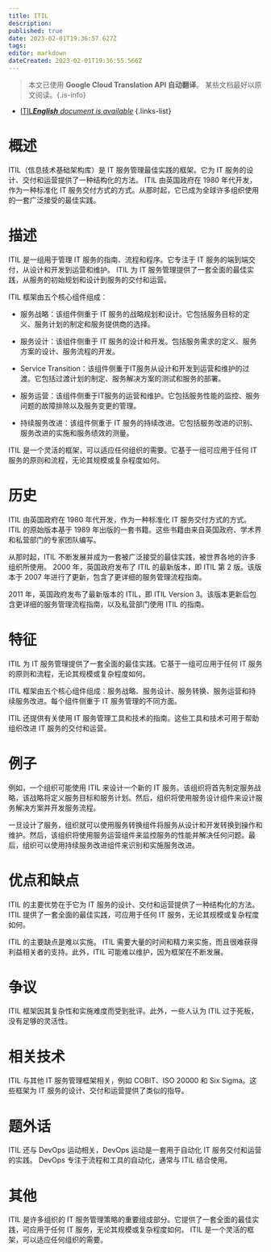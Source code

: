 ```yaml
---
title: ITIL
description: 
published: true
date: 2023-02-01T19:36:57.627Z
tags: 
editor: markdown
dateCreated: 2023-02-01T19:36:55.566Z
---
```


> 本文已使用 **Google Cloud Translation API 自动翻译**。
某些文档最好以原文阅读。{.is-info}



- [ITIL***English** document is available*](/en/Knowledge-base/Dictionary/itil)
{.links-list}


# 概述
ITIL（信息技术基础架构库）是 IT 服务管理最佳实践的框架。它为 IT 服务的设计、交付和运营提供了一种结构化的方法。 ITIL 由英国政府在 1980 年代开发，作为一种标准化 IT 服务交付方式的方式。从那时起，它已成为全球许多组织使用的一套广泛接受的最佳实践。

# 描述
ITIL 是一组用于管理 IT 服务的指南、流程和程序。它专注于 IT 服务的端到端交付，从设计和开发到运营和维护。 ITIL 为 IT 服务管理提供了一套全面的最佳实践，从服务的初始规划和设计到服务的交付和运营。

ITIL 框架由五个核心组件组成：

* 服务战略：该组件侧重于 IT 服务的战略规划和设计。它包括服务目标的定义、服务计划的制定和服务提供商的选择。

* 服务设计：该组件侧重于 IT 服务的设计和开发。包括服务需求的定义、服务方案的设计、服务流程的开发。

* Service Transition：该组件侧重于IT服务从设计和开发到运营和维护的过渡。它包括过渡计划的制定、服务解决方案的测试和服务的部署。

* 服务运营：该组件侧重于IT服务的运营和维护。它包括服务性能的监控、服务问题的故障排除以及服务变更的管理。

* 持续服务改进：该组件侧重于 IT 服务的持续改进。它包括服务改进的识别、服务改进的实施和服务绩效的测量。

ITIL 是一个灵活的框架，可以适应任何组织的需要。它基于一组可应用于任何 IT 服务的原则和流程，无论其规模或复杂程度如何。

# 历史
ITIL 由英国政府在 1980 年代开发，作为一种标准化 IT 服务交付方式的方式。 ITIL 的原始版本基于 1989 年出版的一套书籍。这些书籍由来自英国政府、学术界和私营部门的专家团队编写。

从那时起，ITIL 不断发展并成为一套被广泛接受的最佳实践，被世界各地的许多组织所使用。 2000 年，英国政府发布了 ITIL 的最新版本，即 ITIL 第 2 版。该版本于 2007 年进行了更新，包含了更详细的服务管理流程指南。

2011 年，英国政府发布了最新版本的 ITIL，即 ITIL Version 3。该版本更新后包含更详细的服务管理流程指南，以及私营部门使用 ITIL 的指南。

# 特征
ITIL 为 IT 服务管理提供了一套全面的最佳实践。它基于一组可应用于任何 IT 服务的原则和流程，无论其规模或复杂程度如何。

ITIL 框架由五个核心组件组成：服务战略、服务设计、服务转换、服务运营和持续服务改进。每个组件侧重于 IT 服务管理的不同方面。

ITIL 还提供有关使用 IT 服务管理工具和技术的指南。这些工具和技术可用于帮助组织改进 IT 服务的交付和运营。

# 例子
例如，一个组织可能使用 ITIL 来设计一个新的 IT 服务。该组织将首先制定服务战略，该战略将定义服务目标和服务计划。然后，组织将使用服务设计组件来设计服务解决方案并开发服务流程。

一旦设计了服务，组织就可以使用服务转换组件将服务从设计和开发转换到操作和维护。然后，该组织将使用服务运营组件来监控服务的性能并解决任何问题。最后，组织可以使用持续服务改进组件来识别和实施服务改进。

# 优点和缺点
ITIL 的主要优势在于它为 IT 服务的设计、交付和运营提供了一种结构化的方法。 ITIL 提供了一套全面的最佳实践，可应用于任何 IT 服务，无论其规模或复杂程度如何。

ITIL 的主要缺点是难以实施。 ITIL 需要大量的时间和精力来实施，而且很难获得利益相关者的支持。此外，ITIL 可能难以维护，因为框架在不断发展。

# 争议
ITIL 框架因其复杂性和实施难度而受到批评。此外，一些人认为 ITIL 过于死板，没有足够的灵活性。

# 相关技术
ITIL 与其他 IT 服务管理框架相关，例如 COBIT、ISO 20000 和 Six Sigma。这些框架为 IT 服务的设计、交付和运营提供了类似的指导。

# 题外话
ITIL 还与 DevOps 运动相关，DevOps 运动是一套用于自动化 IT 服务交付和运营的实践。 DevOps 专注于流程和工具的自动化，通常与 ITIL 结合使用。

# 其他
ITIL 是许多组织的 IT 服务管理策略的重要组成部分。它提供了一套全面的最佳实践，可应用于任何 IT 服务，无论其规模或复杂程度如何。 ITIL 是一个灵活的框架，可以适应任何组织的需要。
